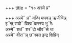 +++
title = "१० अस्मे प्र"

+++
अस्मे᳓ प्र᳓ यन्धि मघवन्न् ऋजीषिन्न्  
इ᳓न्द्र रायो᳓ विश्व᳓वारस्य भू᳓रेः  
अस्मे᳓ शतं᳓ शर᳓दो जीव᳓से धा  
अस्मे᳓ वीरा᳓ञ् छ᳓श्वत इन्द्र शिप्रिन्